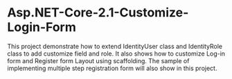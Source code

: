 # Asp.NET-Core-2.1-Customize-Login-Form
This project demonstrate how to extend IdentityUser class and IdentityRole class to add customize field and role. It also shows how to customize Log-in form and Register form Layout using scaffolding. The sample of implementing multiple step registration form will also show in this project.
